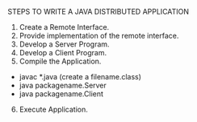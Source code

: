STEPS TO WRITE A JAVA DISTRIBUTED APPLICATION
1. Create a Remote Interface.
2. Provide implementation of the remote interface.
3. Develop a Server Program.
4. Develop a Client Program.
5. Compile the Application.
  - javac *.java (create a filename.class)
  - java packagename.Server
  - java packagename.Client
6. Execute Application.

